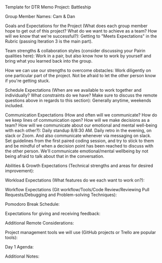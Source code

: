 Template for DTR Memo
Project: Battleship

Group Member Names: Cam & Dan

Goals and Expectations for the Project (What does each group member hope to get out of this project? What do we want to achieve as a team? How will we know that we're successful?): Getting to "Meets Expectations" in the Rubric (passing Iteration 3 is the main part).

Team strengths & collaboration styles (consider discussing your Pairin qualities here): Work in a pair, but also know how to work by yourself and bring what you learned back into the group.

How we can use our strengths to overcome obstacles: Work diligently on one particular part of the project. Not be afraid to let the other person know if you're getting stuck.

Schedule Expectations (When are we available to work together and individually? What constraints do we have? Make sure to discuss the remote questions above in regards to this section): Generally anytime, weekends included.

Communication Expectations (How and often will we communicate? How do we keep lines of communication open? How will we make decisions as a team? How will we communicate about our emotional and mental well-being with each other?): Daily standup 8/8:30 AM. Daily retro in the evening, on slack or Zoom. And also communicate whenever via messaging on slack. Set guidelines from the first paired coding session, and try to stick to them and be mindful of when a decision point has been reached to discuss with the other person. We'll communicate emotional/mental wellbeing by not being afraid to talk about that in the conversation.

Abilities & Growth Expectations (Technical strengths and areas for desired improvement):

Workload Expectations (What features do we each want to work on?):

Workflow Expectations (Git workflow/Tools/Code Review/Reviewing Pull Requests/Debugging and Problem-solving Techniques):

Pomodoro Break Schedule:

Expectations for giving and receiving feedback:

Additional Remote Considerations:

Project management tools we will use (GitHub projects or Trello are popular tools):

Day 1 Agenda:

Additional Notes:
